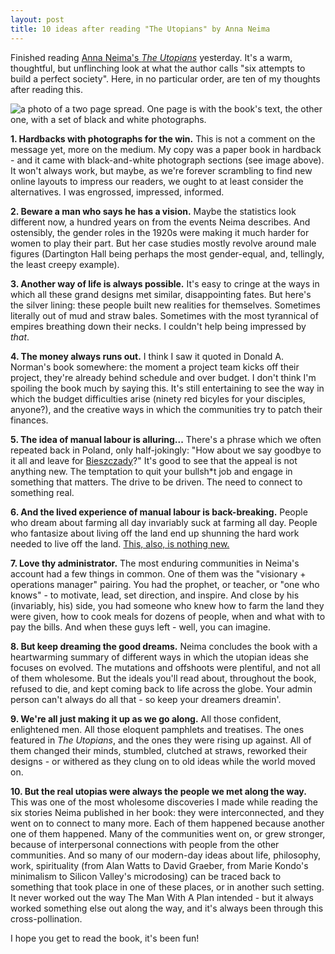 ```yaml
---
layout: post
title: 10 ideas after reading "The Utopians" by Anna Neima
---
```



Finished reading [Anna Neima's *The Utopians*](https://uk.bookshop.org/p/books/the-utopians-six-attempts-to-build-the-perfect-society-anna-neima/4943460) yesterday. It's a warm, thoughtful, but unflinching look at what the author calls "six attempts to build a perfect society". Here, in no particular order, are ten of my thoughts after reading this.

![a photo of a two page spread. One page is with the book's text, the other one, with a set of black and white photographs.](https://vic-kostrzewski.github.io/images/IMG_20241105_105202(1).jpg)

**1. Hardbacks with photographs for the win.** This is not a comment on the message yet, more on the medium. My copy was a paper book in hardback - and it came with black-and-white photograph sections (see image above). It won't always work, but maybe, as we're forever scrambling to find new online layouts to impress our readers, we ought to at least consider the alternatives. I was engrossed, impressed, informed.

**2. Beware a man who says he has a vision.** Maybe the statistics look different now, a hundred years on from the events Neima describes. And ostensibly, the gender roles in the 1920s were making it much harder for women to play their part. But her case studies mostly revolve around male figures (Dartington Hall being perhaps the most gender-equal, and, tellingly, the least creepy example).

**3. Another way of life is always possible.** It's easy to cringe at the ways in which all these grand designs met similar, disappointing fates. But here's the silver lining: these people built new realities for themselves. Sometimes literally out of mud and straw bales. Sometimes with the most tyrannical of empires breathing down their necks. I couldn't help being impressed by *that*.

**4. The money always runs out.** I think I saw it quoted in Donald A. Norman's book somewhere: the moment a project team kicks off their project, they're already behind schedule and over budget. I don't think I'm spoiling the book much by saying this. It's still entertaining to see the way in which the budget difficulties arise (ninety red bicyles for your disciples, anyone?), and the creative ways in which the communities try to patch their finances.

**5. The idea of manual labour is alluring...** There's a phrase which we often repeated back in Poland, only half-jokingly: "How about we say goodbye to it all and leave for [Bieszczady](https://en.wikipedia.org/wiki/Bieszczady_Mountains)?" It's good to see that the appeal is not anything new. The temptation to quit your bullsh*t job and engage in something that matters. The drive to be driven. The need to connect to something real.

**6. And the lived experience of manual labour is back-breaking.** People who dream about farming all day invariably suck at farming all day. People who fantasize about living off the land end up shunning the hard work needed to live off the land. [This, also, is nothing new.](https://www.gocomics.com/wallace-the-brave/2024/11/03)

**7. Love thy administrator.** The most enduring communities in Neima's account had a few things in common. One of them was the "visionary + operations manager" pairing. You had the prophet, or teacher, or "one who knows" - to motivate, lead, set direction, and inspire. And close by his (invariably, his) side, you had someone who knew how to farm the land they were given, how to cook meals for dozens of people, when and what with to pay the bills. And when these guys left - well, you can imagine.

**8. But keep dreaming the good dreams.** Neima concludes the book with a heartwarming summary of different ways in which the utopian ideas she focuses on evolved. The mutations and offshoots were plentiful, and not all of them wholesome. But the ideals you'll read about, throughout the book, refused to die, and kept coming back to life across the globe. Your admin person can't always do all that - so keep your dreamers dreamin'.

**9. We're all just making it up as we go along.** All those confident, enlightened men. All those eloquent pamphlets and treatises. The ones featured in *The Utopians*, and the ones they were rising up against. All of them changed their minds, stumbled, clutched at straws, reworked their designs - or withered as they clung on to old ideas while the world moved on.

**10. But the real utopias were always the people we met along the way.** This was one of the most wholesome discoveries I made while reading the six stories Neima published in her book: they were interconnected, and they went on to connect to many more. Each of them happened because another one of them happened. Many of the communities went on, or grew stronger, because of interpersonal connections with people from the other communities. And so many of our modern-day ideas about life, philosophy, work, spirituality (from Alan Watts to David Graeber, from Marie Kondo's minimalism to Silicon Valley's microdosing) can be traced back to something that took place in one of these places, or in another such setting. It never worked out the way The Man With A Plan intended - but it always worked something else out along the way, and it's always been through this cross-pollination.

I hope you get to read the book, it's been fun!
